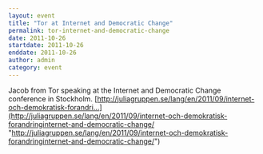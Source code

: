 ```yaml
---
layout: event
title: "Tor at Internet and Democratic Change"
permalink: tor-internet-and-democratic-change
date: 2011-10-26
startdate: 2011-10-26
enddate: 2011-10-26
author: admin
category: event
---
```


Jacob from Tor speaking at the Internet and Democratic Change conference in Stockholm. [http://juliagruppen.se/lang/en/2011/09/internet-och-demokratisk-forandri...](http://juliagruppen.se/lang/en/2011/09/internet-och-demokratisk-forandringinternet-and-democratic-change/ "http://juliagruppen.se/lang/en/2011/09/internet-och-demokratisk-forandringinternet-and-democratic-change/")

